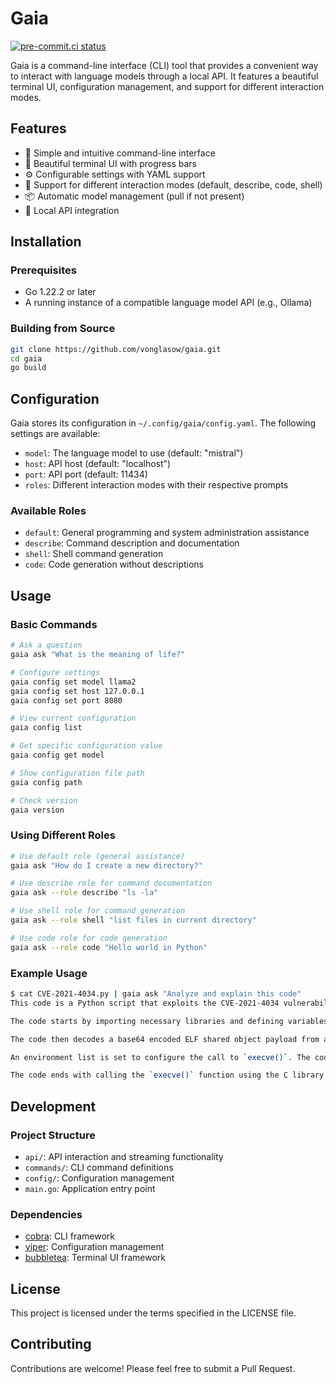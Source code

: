 # Gaia

[![pre-commit.ci status](https://results.pre-commit.ci/badge/github/vonglasow/gaia/main.svg)](https://results.pre-commit.ci/latest/github/vonglasow/gaia/main)

Gaia is a command-line interface (CLI) tool that provides a convenient way to
interact with language models through a local API. It features a beautiful
terminal UI, configuration management, and support for different interaction
modes.

## Features

- 🚀 Simple and intuitive command-line interface
- 🎨 Beautiful terminal UI with progress bars
- ⚙️ Configurable settings with YAML support
- 🔄 Support for different interaction modes (default, describe, code, shell)
- 📦 Automatic model management (pull if not present)
- 🔌 Local API integration

## Installation

### Prerequisites

- Go 1.22.2 or later
- A running instance of a compatible language model API (e.g., Ollama)

### Building from Source

```bash
git clone https://github.com/vonglasow/gaia.git
cd gaia
go build
```

## Configuration

Gaia stores its configuration in `~/.config/gaia/config.yaml`. The following settings are available:

- `model`: The language model to use (default: "mistral")
- `host`: API host (default: "localhost")
- `port`: API port (default: 11434)
- `roles`: Different interaction modes with their respective prompts

### Available Roles

- `default`: General programming and system administration assistance
- `describe`: Command description and documentation
- `shell`: Shell command generation
- `code`: Code generation without descriptions

## Usage

### Basic Commands

```bash
# Ask a question
gaia ask "What is the meaning of life?"

# Configure settings
gaia config set model llama2
gaia config set host 127.0.0.1
gaia config set port 8080

# View current configuration
gaia config list

# Get specific configuration value
gaia config get model

# Show configuration file path
gaia config path

# Check version
gaia version
```

### Using Different Roles

```bash
# Use default role (general assistance)
gaia ask "How do I create a new directory?"

# Use describe role for command documentation
gaia ask --role describe "ls -la"

# Use shell role for command generation
gaia ask --role shell "list files in current directory"

# Use code role for code generation
gaia ask --role code "Hello world in Python"
```

### Example Usage

```bash
$ cat CVE-2021-4034.py | gaia ask "Analyze and explain this code"
This code is a Python script that exploits the CVE-2021-4034 vulnerability in Python. It was originally written by Joe Ammond, who used it as an experiment to see if he could get it to work in Python while also playing around with ctypes.

The code starts by importing necessary libraries and defining variables. The `base64` library is imported to decode the payload, while the `os` library is needed for certain file operations. The `sys` library is used to handle system-level interactions, and the `ctypes` library is used to call the `execve()` function directly.

The code then decodes a base64 encoded ELF shared object payload from a previous command (in this case, using msfvenom). This payload is created with the PrependSetuid=true flag so that it can run as root instead of just the user.

An environment list is set to configure the call to `execve()`. The code also finds the C library, loads the shared library from the payload, creates a temporary file for exploitation, and makes necessary directories.

The code ends with calling the `execve()` function using the C library found earlier, passing in NULL arguments as required by `execve()`.
```

## Development

### Project Structure

- `api/`: API interaction and streaming functionality
- `commands/`: CLI command definitions
- `config/`: Configuration management
- `main.go`: Application entry point

### Dependencies

- [cobra](https://github.com/spf13/cobra): CLI framework
- [viper](https://github.com/spf13/viper): Configuration management
- [bubbletea](https://github.com/charmbracelet/bubbletea): Terminal UI framework

## License

This project is licensed under the terms specified in the LICENSE file.

## Contributing

Contributions are welcome! Please feel free to submit a Pull Request.
